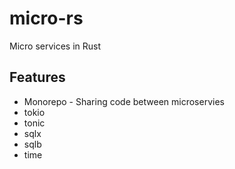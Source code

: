 # micro-rs

Micro services in Rust

## Features

* Monorepo - Sharing code between microservies
* tokio
* tonic
* sqlx
* sqlb
* time

